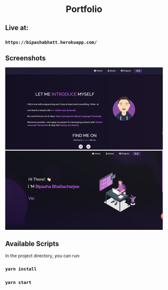 <h1 align="center">Portfolio</h1>

## Live at:
### `https://bipashabhatt.herokuapp.com/`


## Screenshots
![](7.jpg)
![](8.jpg)


## Available Scripts

In the project directory, you can run:

### `yarn install`

### `yarn start` 

